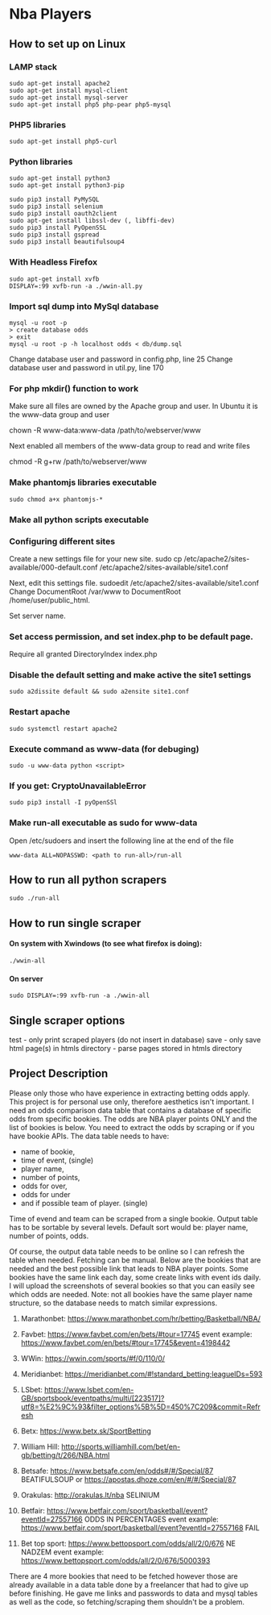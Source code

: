 Nba Players
===========

How to set up on Linux
----------------------

### LAMP stack
```
sudo apt-get install apache2
sudo apt-get install mysql-client
sudo apt-get install mysql-server
sudo apt-get install php5 php-pear php5-mysql
```

### PHP5 libraries
```
sudo apt-get install php5-curl

```


### Python libraries
```
sudo apt-get install python3
sudo apt-get install python3-pip

sudo pip3 install PyMySQL
sudo pip3 install selenium
sudo pip3 install oauth2client
sudo apt-get install libssl-dev (, libffi-dev)
sudo pip3 install PyOpenSSL
sudo pip3 install gspread
sudo pip3 install beautifulsoup4
```

### With Headless Firefox
```
sudo apt-get install xvfb
DISPLAY=:99 xvfb-run -a ./wwin-all.py
```

### Import sql dump into MySql database
```
mysql -u root -p
> create database odds
> exit
mysql -u root -p -h localhost odds < db/dump.sql
```

Change database user and password in config.php, line 25
Change database user and password in util.py, line 170


### For php mkdir() function to work
Make sure all files are owned by the Apache group and user. In Ubuntu it is the www-data group and user

chown -R www-data:www-data /path/to/webserver/www

Next enabled all members of the www-data group to read and write files

chmod -R g+rw /path/to/webserver/www

### Make phantomjs libraries executable
```
sudo chmod a+x phantomjs-*
```

### Make all python scripts executable

### Configuring different sites
Create a new settings file for your new site.
sudo cp /etc/apache2/sites-available/000-default.conf /etc/apache2/sites-available/site1.conf

Next, edit this settings file.
sudoedit /etc/apache2/sites-available/site1.conf
Change DocumentRoot /var/www to DocumentRoot /home/user/public_html.

Set server name.

### Set access permission, and set index.php to be default page.
<Directory />
  Require all granted
  DirectoryIndex index.php
</Directory>

### Disable the default setting and make active the site1 settings
```
sudo a2dissite default && sudo a2ensite site1.conf
```

### Restart apache
```
sudo systemctl restart apache2
```

### Execute command as www-data (for debuging)
```
sudo -u www-data python <script>
```

### If you get: CryptoUnavailableError
```
sudo pip3 install -I pyOpenSSl
```

### Make run-all executable as sudo for www-data
Open /etc/sudoers and insert the following line at the end of the file
```
www-data ALL=NOPASSWD: <path to run-all>/run-all
```

How to run all python scrapers
------------------------------
```
sudo ./run-all
```

How to run single scraper
-------------------------
#### On system with Xwindows (to see what firefox is doing):
```
./wwin-all
```
#### On server
```
sudo DISPLAY=:99 xvfb-run -a ./wwin-all
```

Single scraper options
-----------------------
test - only print scraped players (do not insert in database)
save - only save html page(s) in htmls directory
<some-string> - parse pages stored in htmls directory

Project Description
-------------------

Please only those who have experience in extracting betting odds apply. This project is for personal use only, therefore aesthetics isn't important. I need an odds comparison data table that contains a database of specific odds from specific bookies. The odds are NBA player points ONLY and the list of bookies is below. You need to extract the odds by scraping or if you have bookie APIs. The data table needs to have: 

* name of bookie, 
* time of event, (single)
* player name, 
* number of points, 
* odds for over, 
* odds for under 
* and if possible team of player. (single)

Time of evend and team can be scraped from a single bookie. Output table has to be sortable by several levels. Default sort would be: player name, number of points, odds. 

Of course, the output data table needs to be online so I can refresh the table when needed. Fetching can be manual. 
Below are the bookies that are needed and the best possible link that leads to NBA player points. Some bookies have the same link each day, some create links with event ids daily. I will upload the screenshots of several bookies so that you can easily see which odds are needed.
Note: not all bookies have the same player name structure, so the database needs to match similar expressions. 

1. Marathonbet: https://www.marathonbet.com/hr/betting/Basketball/NBA/

2. Favbet: https://www.favbet.com/en/bets/#tour=17745 event example: 
https://www.favbet.com/en/bets/#tour=17745&event=4198442

3. WWin: https://wwin.com/sports/#f/0/110/0/

4. Meridianbet: https://meridianbet.com/#!standard_betting;leagueIDs=593

5. LSbet: https://www.lsbet.com/en-GB/sportsbook/eventpaths/multi/[223517]?utf8=%E2%9C%93&filter_options%5B%5D=450%7C209&commit=Refresh 

6. Betx: https://www.betx.sk/SportBetting 

7. William Hill: http://sports.williamhill.com/bet/en-gb/betting/t/266/NBA.html 

8. Betsafe: https://www.betsafe.com/en/odds#/#/Special/87 BEATIFULSOUP
or https://apostas.dhoze.com/en/#/#/Special/87

9. Orakulas: http://orakulas.lt/nba SELINIUM

10. Betfair: https://www.betfair.com/sport/basketball/event?eventId=27557166 ODDS IN PERCENTAGES
event example: 
https://www.betfair.com/sport/basketball/event?eventId=27557168 FAIL

11. Bet top sport: https://www.bettopsport.com/odds/all/2/0/676 NE NADZEM
event example: 
https://www.bettopsport.com/odds/all/2/0/676/5000393


There are 4 more bookies that need to be fetched however those are already available in a data table done by a freelancer that had to give up before finishing. He gave me links and passwords to data and mysql tables as well as the code, so fetching/scraping them shouldn't be a problem.
